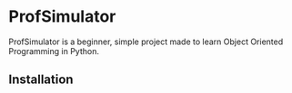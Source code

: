 # ProfSimulator
ProfSimulator is a beginner, simple project made to learn Object Oriented Programming in Python.

## Installation

